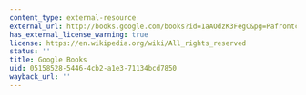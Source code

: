 ```yaml
---
content_type: external-resource
external_url: http://books.google.com/books?id=1aAOdzK3FegC&pg=Pafrontcover
has_external_license_warning: true
license: https://en.wikipedia.org/wiki/All_rights_reserved
status: ''
title: Google Books
uid: 05158528-5446-4cb2-a1e3-71134bcd7850
wayback_url: ''
---
```

